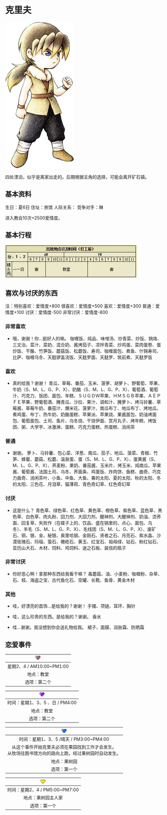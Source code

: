 # 克里夫

![克里夫.png](克里夫.png)

四处漂泊，似乎是离家出走的。后期根据主角的选择，可能会离开矿石镇。

## 基本资料

生日：夏6日
住址：旅馆
人际关系：
竞争对手：琳

进入教会10次+2500爱情度。

## 基本行程

![克里夫行程.png](克里夫行程.png)

## 喜欢与讨厌的东西

注：特别喜欢：爱情度+800 很喜欢：爱情度+500 喜欢：爱情度+300 普通：爱情度+100 讨厌：爱情度-500 非常讨厌：爱情度-800

### 非常喜欢

- 哦，谢谢！你…挺好人的嘛。
咖喱饭、炖品、味噌汤、炒青菜、炒饭、锅烙、三文治、菜汁、菜奶、混合奶、酱烤茄子、凉拌青菜、炒鸡蛋、菜肉蛋卷、蛋炒饭、干酪、竹笋饭、蘑菇饭、松蘑饭、寿司、咖喱面包、煮鱼、什锦寿司、比萨、咖喱乌冬、天麸锣盖浇饭、天麸罗面、天麸罗、筑前煮、天麸罗饭

### 喜欢

- 真的给我？谢谢！
青瓜、草莓、番茄、玉米、菠萝、胡萝卜、野葡萄、苹果、牛奶（S、M、L、G、P、X）、奶酪（S、M、L、G、P、X）、葡萄酒、葡萄汁、巧克力、饭团、面包、年糕、ＳＵＧＤＷ苹果、ＨＭＳＧＢ苹果、ＡＥＰＦＥ苹果、野葡萄酒、腌青瓜、沙拉、果汁、调和汁、腌萝卜、烤马铃薯、草莓酱、草莓牛奶、番茄汁、爆米花、菠萝汁、南瓜布丁、地瓜布丁、烤地瓜、煮鸡蛋、布丁、热牛奶、奶酪蛋糕、苹果派、苹果烧、果酱面包、奶油烤面包、葡萄面包、土司、鱼片、乌冬烧、干烧伊面、赏月丸子、烤年糕、烤饭团、粥、大学芋、冰激淋、蛋糕、巧克力蛋糕、热蛋糕、消闲茶

### 普通

- 谢谢。
萝卜、马铃薯、包心菜、洋葱、南瓜、茄子、地瓜、菠菜、青椒、竹笋、蜂蜜、蘑菇、松蘑、温泉蛋、蛋（S、M、L、G、P、X）、蛋黄酱（S、M、L、G、P、X）、荞麦粉、果奶、番茄酱、玉米片、烤玉米、炖南瓜、苹果酱、葡萄酱、法国土司、乌冬、荞面条、鸡蛋饭、炸肉饼、鱼糕、曲奇、巧克力曲奇、消闲茶叶、小鱼、中鱼、大鱼、春的太阳、夏的太阳、秋的太阳、冬的太阳、三色花、月泪草、猫薄荷、青色奇幻草、红色奇幻草

### 讨厌

- 这是什么？
青色草、绿色草、红色草、黄色草、橙色草、紫色草、蓝色草、黑色草、白色草、肉丸粉、回力剂、大回力剂、醒神剂、大醒神剂、奶油、烫荞面、回复草、失败作（在碟子上的、饮品、盛在锅里的、点心、面包、乌冬）、羊毛（S、M、L、G、P、X）、毛线团（S、M、L、G、P、X）、废矿石、铜、银、金、秘银、奥里哈钢、金刚石、贤者之石、月亮石、紫水晶、沙漠玫瑰石、玛瑙、萤石、橄榄石、黄玉、红宝石、祖母绿、钻石、粉红钻石、亚历山大石、木材、饲料、鸡饲料、迷之石板、装信的瓶子

### 非常讨厌

- 你好恶心啊！拿那种东西给我看干嘛？
毒蘑菇、油、小麦粉、咖喱粉、杂草、石、枝、海盗之宝、古代鱼化石、空罐、长靴、鱼骨、黄金木材

### 其他

- 哇，好漂亮的首饰…是给我的？谢谢！
手镯、项链、耳环、胸针

- 哇，这么珍贵的东西。是给我的？谢谢。
香水

- 哇…谢谢。我没想到你会送礼物给我。
裙子、面膜、润肤霜、防晒霜

## 恋爱事件

|![黑心.png](黑心.png)
|:-:
|星期2、4 / AM10:00~PM1:00
|地点：教堂
|选项：第二个

|![紫心.png](紫心.png)
|:-:
|时间：星期1、3、5 、日 / PM4:00
|地点：教堂
|选项：第二个

|![蓝心.png](蓝心.png)
|:-:
|时间：星期1、3、5 /晴天 / PM3:00~PM4:00
|从这个事件开始克里夫必须在果园找到工作才会发生。<br>从牧场往图书馆方向的路向上跑，经过果树园时自动发生。
|地点：果树园
|选项：第一个

|![黄心.png](黄心.png)
|:-:
|时间：星期2、4 / PM5:00~PM7:00
|地点：果树园主人家
|选项：第一个
